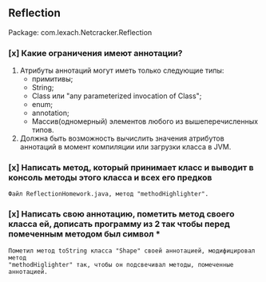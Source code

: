 <a name="Reflection"><h2>Reflection</h2></a>

Package: com.lexach.Netcracker.Reflection

### [x] Какие ограничения имеют аннотации?

 1. Атрибуты аннотаций могут иметь только следующие типы:
    - примитивы;
    - String;
    - Class или "any parameterized invocation of Class";
    - enum;
    - annotation;
    - Массив(одномерный) элементов любого из вышеперечисленных типов.
2. Должна быть возможность вычислить значения атрибутов аннотаций в момент компиляции или загрузки класса в JVM.

### [x] Написать метод, который принимает класс и выводит в консоль методы этого класса и всех его предков

    Файл ReflectionHomework.java, метод "methodHighlighter".

### [x] Написать свою аннотацию, пометить метод своего класса ей, дописать программу из 2 так чтобы перед помеченным методом был символ *

    Пометил метод toString класса "Shape" своей аннотацией, модифицировал метод 
    "methodHiglighter" так, чтобы он подсвечивал методы, помеченные аннотацией. 